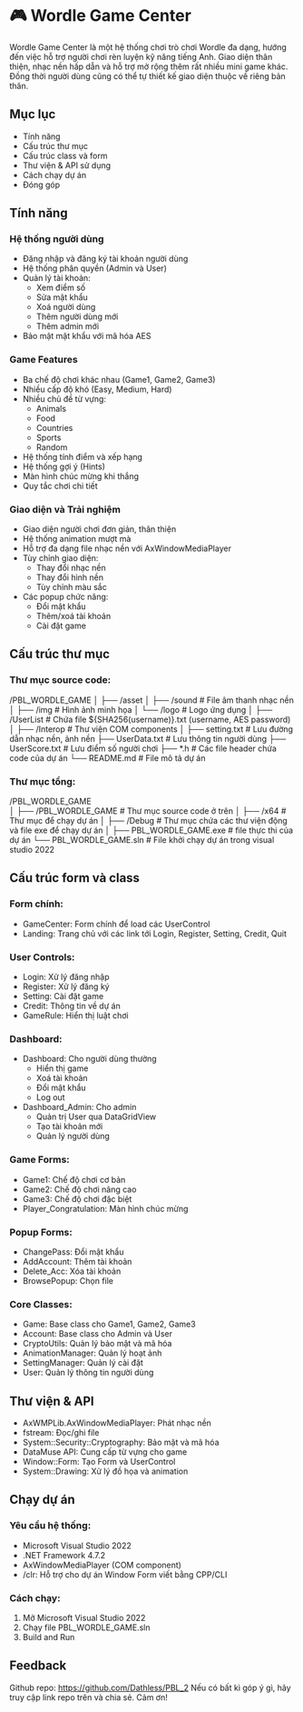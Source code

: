 # 🎮 Wordle Game Center

Wordle Game Center là một hệ thống chơi trò chơi Wordle đa dạng, hướng đến việc hỗ trợ người chơi rèn luyện kỹ năng tiếng Anh. Giao diện thân thiện, nhạc nền hấp dẫn và hỗ trợ mở rộng thêm rất nhiều mini game khác. Đồng thời người dùng cũng có thể tự thiết kế giao diện thuộc về riêng bản thân.

## Mục lục
- Tính năng
- Cấu trúc thư mục
- Cấu trúc class và form
- Thư viện & API sử dụng
- Cách chạy dự án
- Đóng góp

## Tính năng

### Hệ thống người dùng
- Đăng nhập và đăng ký tài khoản người dùng
- Hệ thống phân quyền (Admin và User)
- Quản lý tài khoản:
  - Xem điểm số
  - Sửa mật khẩu
  - Xoá người dùng
  - Thêm người dùng mới
  - Thêm admin mới
- Bảo mật mật khẩu với mã hóa AES

### Game Features
- Ba chế độ chơi khác nhau (Game1, Game2, Game3)
- Nhiều cấp độ khó (Easy, Medium, Hard)
- Nhiều chủ đề từ vựng:
  - Animals
  - Food
  - Countries
  - Sports
  - Random
- Hệ thống tính điểm và xếp hạng
- Hệ thống gợi ý (Hints)
- Màn hình chúc mừng khi thắng
- Quy tắc chơi chi tiết

### Giao diện và Trải nghiệm
- Giao diện người chơi đơn giản, thân thiện
- Hệ thống animation mượt mà
- Hỗ trợ đa dạng file nhạc nền với AxWindowMediaPlayer
- Tùy chỉnh giao diện:
  - Thay đổi nhạc nền
  - Thay đổi hình nền
  - Tùy chỉnh màu sắc
- Các popup chức năng:
  - Đổi mật khẩu
  - Thêm/xoá tài khoản
  - Cài đặt game

## Cấu trúc thư mục
### Thư mục source code:
/PBL_WORDLE_GAME
│
├── /asset
│   ├── /sound         # File âm thanh nhạc nền
│   ├── /img           # Hình ảnh minh họa
│   └── /logo          # Logo ứng dụng
│
├── /UserList          # Chứa file ${SHA256(username)}.txt (username, AES password)
│
├── /Interop          # Thư viện COM components
│
├── setting.txt        # Lưu đường dẫn nhạc nền, ảnh nền
├── UserData.txt      # Lưu thông tin người dùng
├── UserScore.txt     # Lưu điểm số người chơi
├── *.h               # Các file header chứa code của dự án
└── README.md         # File mô tả dự án

### Thư mục tổng:
/PBL_WORDLE_GAME  
│
├── /PBL_WORDLE_GAME    # Thư mục source code ở trên
│
├── /x64              # Thư mục để chạy dự án
│   ├── /Debug        # Thư mục chứa các thư viện động và file exe để chạy dự án
│           ├── PBL_WORDLE_GAME.exe # file thực thi của dự án
└── PBL_WORDLE_GAME.sln  # File khởi chạy dự án trong visual studio 2022

## Cấu trúc form và class
### Form chính: 
- GameCenter: Form chính để load các UserControl
- Landing: Trang chủ với các link tới Login, Register, Setting, Credit, Quit

### User Controls:
- Login: Xử lý đăng nhập
- Register: Xử lý đăng ký
- Setting: Cài đặt game
- Credit: Thông tin về dự án
- GameRule: Hiển thị luật chơi

### Dashboard:
- Dashboard: Cho người dùng thường
  - Hiển thị game
  - Xoá tài khoản
  - Đổi mật khẩu
  - Log out
- Dashboard_Admin: Cho admin
  - Quản trị User qua DataGridView
  - Tạo tài khoản mới
  - Quản lý người dùng

### Game Forms:
- Game1: Chế độ chơi cơ bản
- Game2: Chế độ chơi nâng cao
- Game3: Chế độ chơi đặc biệt
- Player_Congratulation: Màn hình chúc mừng

### Popup Forms:
- ChangePass: Đổi mật khẩu
- AddAccount: Thêm tài khoản
- Delete_Acc: Xóa tài khoản
- BrowsePopup: Chọn file

### Core Classes:
- Game: Base class cho Game1, Game2, Game3
- Account: Base class cho Admin và User
- CryptoUtils: Quản lý bảo mật và mã hóa
- AnimationManager: Quản lý hoạt ảnh
- SettingManager: Quản lý cài đặt
- User: Quản lý thông tin người dùng

## Thư viện & API
- AxWMPLib.AxWindowMediaPlayer: Phát nhạc nền
- fstream: Đọc/ghi file
- System::Security::Cryptography: Bảo mật và mã hóa
- DataMuse API: Cung cấp từ vựng cho game
- Window::Form: Tạo Form và UserControl
- System::Drawing: Xử lý đồ họa và animation

## Chạy dự án
### Yêu cầu hệ thống:
- Microsoft Visual Studio 2022
- .NET Framework 4.7.2
- AxWindowMediaPlayer (COM component)
- /clr: Hỗ trợ cho dự án Window Form viết bằng CPP/CLI

### Cách chạy:
1. Mở Microsoft Visual Studio 2022
2. Chạy file PBL_WORDLE_GAME.sln
3. Build and Run

## Feedback

Github repo: https://github.com/Dathless/PBL_2
Nếu có bất kì góp ý gì, hãy truy cập link repo trên và chia sẻ. Cảm ơn!

